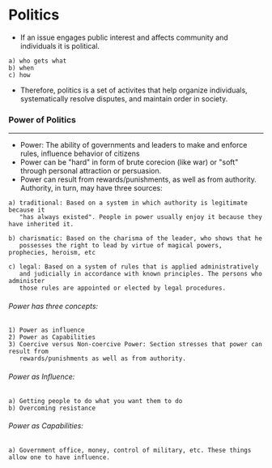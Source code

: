 # Politics
- If an issue engages public interest and affects community and individuals it is political.
```
a) who gets what
b) when
c) how
```
- Therefore, politics is a set of activites that help organize individuals, systematically resolve disputes, and maintain order in society.

### Power of Politics
-------------------
- Power: The ability of governments and leaders to make and enforce rules, influence behavior of citizens
- Power can be "hard" in form of brute corecion (like war) or "soft" through personal attraction or persuasion.
- Power can result from rewards/punishments, as well as from authority. Authority, in turn, may have three sources:
```
a) traditional: Based on a system in which authority is legitimate because it
   "has always existed". People in power usually enjoy it because they have inherited it.

b) charismatic: Based on the charisma of the leader, who shows that he
   possesses the right to lead by virtue of magical powers, prophecies, heroism, etc
   
c) legal: Based on a system of rules that is applied administratively 
   and judicially in accordance with known principles. The persons who administer 
   those rules are appointed or elected by legal procedures.
```
###### Power has three concepts:
``` 
1) Power as influence
2) Power as Capabilities
3) Coercive versus Non-coercive Power: Section stresses that power can result from 
   rewards/punishments as well as from authority.
```
###### Power as Influence:
```
a) Getting people to do what you want them to do
b) Overcoming resistance
```
###### Power as Capabilities:
```
a) Government office, money, control of military, etc. These things allow one to have influence.
```
